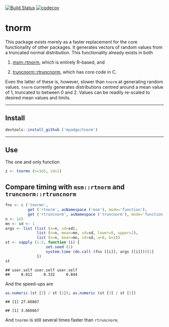 [![Build Status](https://travis-ci.org/mpadge/tnorm.svg?branch=master)](https://travis-ci.org/mpadge/tnorm) [![codecov](https://codecov.io/gh/mpadge/tnorm/branch/master/graph/badge.svg)](https://codecov.io/gh/mpadge/tnorm)

tnorm
=====

This package exists merely as a faster replacement for the core functionality of other packages. It generates vectors of random values from a truncated normal distribution. This functionality already exists in both

1.  [msm::rtnorm](https://cran.r-project.org/package=msm), which is entirely R-based, and

2.  [truncnorm::rtruncnorm](https://cran.r-project.org/package=truncnorm), which has core code in C.

Even the latter of these is, however, slower than `tnorm` at generating random values. `tnorm` currently generates distributions centred around a mean value of 1, truncated to between 0 and 2. Values can be readily re-scaled to desired mean values and limits.

------------------------------------------------------------------------

Install
-------

``` r
devtools::install_github ('mpadge/tnorm')
```

------------------------------------------------------------------------

Use
---

The one and only function

``` r
z <- tnormn (n=1e5, sd=1)
```

Compare timing with `msm::rtnorm` and `truncnorm::rtruncnorm`
-------------------------------------------------------------

``` r
fns <- c ('tnormn', 
          get ('rtnorm', asNamespace ('msm'), mode='function'),
          get ('rtruncnorm', asNamespace ('truncnorm'), mode='function'))
n <- 1e5
mn <- sd <- 1
args <- list (list (n=n, sd=sd), 
              list (n=n, mean=mn, sd=sd, lower=0, upper=2),
              list (n=n, mean=mn, sd=sd, a=0, b=2))
st <- sapply (1:3, function (i) {
                  set.seed (1)
                  system.time (do.call (fns [[i]], args [[i]]))[1]
              })
st
```

    ## user.self user.self user.self 
    ##     0.012     0.332     0.044

And the speed-ups are

``` r
as.numeric (st [2] / st [1]); as.numeric (st [3] / st [1])
```

    ## [1] 27.66667

    ## [1] 3.666667

And `tnormn` is still several times faster than `rtruncnorm`.
